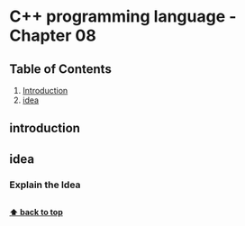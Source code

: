 # C++ programming language - Chapter 08

## Table of Contents

1. [Introduction](#introduction)
2. [idea](#idea)

## introduction 

 
## **idea**

### Explain the Idea 

```c++

```

**[⬆ back to top](#table-of-contents)**


